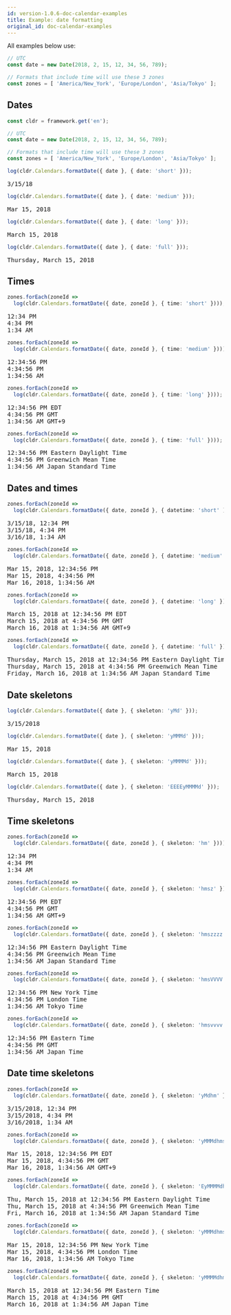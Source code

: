 ```yaml
---
id: version-1.0.6-doc-calendar-examples
title: Example: date formatting
original_id: doc-calendar-examples
---
```


All examples below use:

```typescript
// UTC
const date = new Date(2018, 2, 15, 12, 34, 56, 789);

// Formats that include time will use these 3 zones
const zones = [ 'America/New_York', 'Europe/London', 'Asia/Tokyo' ];
```

## Dates

```typescript
const cldr = framework.get('en');

// UTC
const date = new Date(2018, 2, 15, 12, 34, 56, 789);

// Formats that include time will use these 3 zones
const zones = [ 'America/New_York', 'Europe/London', 'Asia/Tokyo' ];
```

```typescript
log(cldr.Calendars.formatDate({ date }, { date: 'short' }));
```
<pre class="output">
3/15/18
</pre>

```typescript
log(cldr.Calendars.formatDate({ date }, { date: 'medium' }));
```
<pre class="output">
Mar 15, 2018
</pre>

```typescript
log(cldr.Calendars.formatDate({ date }, { date: 'long' }));
```
<pre class="output">
March 15, 2018
</pre>

```typescript
log(cldr.Calendars.formatDate({ date }, { date: 'full' }));
```
<pre class="output">
Thursday, March 15, 2018
</pre>

## Times


```typescript
zones.forEach(zoneId =>
  log(cldr.Calendars.formatDate({ date, zoneId }, { time: 'short' })));
```
<pre class="output">
12:34 PM
4:34 PM
1:34 AM
</pre>

```typescript
zones.forEach(zoneId =>
  log(cldr.Calendars.formatDate({ date, zoneId }, { time: 'medium' })));
```
<pre class="output">
12:34:56 PM
4:34:56 PM
1:34:56 AM
</pre>

```typescript
zones.forEach(zoneId =>
  log(cldr.Calendars.formatDate({ date, zoneId }, { time: 'long' })));
```
<pre class="output">
12:34:56 PM EDT
4:34:56 PM GMT
1:34:56 AM GMT+9
</pre>

```typescript
zones.forEach(zoneId =>
  log(cldr.Calendars.formatDate({ date, zoneId }, { time: 'full' })));
```
<pre class="output">
12:34:56 PM Eastern Daylight Time
4:34:56 PM Greenwich Mean Time
1:34:56 AM Japan Standard Time
</pre>

## Dates and times


```typescript
zones.forEach(zoneId =>
  log(cldr.Calendars.formatDate({ date, zoneId }, { datetime: 'short' )}));
```
<pre class="output">
3/15/18, 12:34 PM
3/15/18, 4:34 PM
3/16/18, 1:34 AM
</pre>

```typescript
zones.forEach(zoneId =>
  log(cldr.Calendars.formatDate({ date, zoneId }, { datetime: 'medium' })));
```
<pre class="output">
Mar 15, 2018, 12:34:56 PM
Mar 15, 2018, 4:34:56 PM
Mar 16, 2018, 1:34:56 AM
</pre>

```typescript
zones.forEach(zoneId =>
  log(cldr.Calendars.formatDate({ date, zoneId }, { datetime: 'long' })));
```
<pre class="output">
March 15, 2018 at 12:34:56 PM EDT
March 15, 2018 at 4:34:56 PM GMT
March 16, 2018 at 1:34:56 AM GMT+9
</pre>

```typescript
zones.forEach(zoneId =>
  log(cldr.Calendars.formatDate({ date, zoneId }, { datetime: 'full' })));
```
<pre class="output">
Thursday, March 15, 2018 at 12:34:56 PM Eastern Daylight Time
Thursday, March 15, 2018 at 4:34:56 PM Greenwich Mean Time
Friday, March 16, 2018 at 1:34:56 AM Japan Standard Time
</pre>

## Date skeletons


```typescript
log(cldr.Calendars.formatDate({ date }, { skeleton: 'yMd' }));
```
<pre class="output">
3/15/2018
</pre>

```typescript
log(cldr.Calendars.formatDate({ date }, { skeleton: 'yMMMd' }));
```
<pre class="output">
Mar 15, 2018
</pre>

```typescript
log(cldr.Calendars.formatDate({ date }, { skeleton: 'yMMMMd' }));
```
<pre class="output">
March 15, 2018
</pre>

```typescript
log(cldr.Calendars.formatDate({ date }, { skeleton: 'EEEEyMMMMd' }));
```
<pre class="output">
Thursday, March 15, 2018
</pre>

## Time skeletons


```typescript
zones.forEach(zoneId =>
  log(cldr.Calendars.formatDate({ date, zoneId }, { skeleton: 'hm' })));
```
<pre class="output">
12:34 PM
4:34 PM
1:34 AM
</pre>

```typescript
zones.forEach(zoneId =>
  log(cldr.Calendars.formatDate({ date, zoneId }, { skeleton: 'hmsz' })));
```
<pre class="output">
12:34:56 PM EDT
4:34:56 PM GMT
1:34:56 AM GMT+9
</pre>

```typescript
zones.forEach(zoneId =>
  log(cldr.Calendars.formatDate({ date, zoneId }, { skeleton: 'hmszzzz' })));
```
<pre class="output">
12:34:56 PM Eastern Daylight Time
4:34:56 PM Greenwich Mean Time
1:34:56 AM Japan Standard Time
</pre>

```typescript
zones.forEach(zoneId =>
  log(cldr.Calendars.formatDate({ date, zoneId }, { skeleton: 'hmsVVVV' })));
```
<pre class="output">
12:34:56 PM New York Time
4:34:56 PM London Time
1:34:56 AM Tokyo Time
</pre>

```typescript
zones.forEach(zoneId =>
  log(cldr.Calendars.formatDate({ date, zoneId }, { skeleton: 'hmsvvvv' })));
```
<pre class="output">
12:34:56 PM Eastern Time
4:34:56 PM GMT
1:34:56 AM Japan Time
</pre>

## Date time skeletons


```typescript
zones.forEach(zoneId =>
  log(cldr.Calendars.formatDate({ date, zoneId }, { skeleton: 'yMdhm' })));
```
<pre class="output">
3/15/2018, 12:34 PM
3/15/2018, 4:34 PM
3/16/2018, 1:34 AM
</pre>

```typescript
zones.forEach(zoneId =>
  log(cldr.Calendars.formatDate({ date, zoneId }, { skeleton: 'yMMMdhmsz' })));
```
<pre class="output">
Mar 15, 2018, 12:34:56 PM EDT
Mar 15, 2018, 4:34:56 PM GMT
Mar 16, 2018, 1:34:56 AM GMT+9
</pre>

```typescript
zones.forEach(zoneId =>
  log(cldr.Calendars.formatDate({ date, zoneId }, { skeleton: 'EyMMMMdhmszzzz' })));
```
<pre class="output">
Thu, March 15, 2018 at 12:34:56 PM Eastern Daylight Time
Thu, March 15, 2018 at 4:34:56 PM Greenwich Mean Time
Fri, March 16, 2018 at 1:34:56 AM Japan Standard Time
</pre>

```typescript
zones.forEach(zoneId =>
  log(cldr.Calendars.formatDate({ date, zoneId }, { skeleton: 'yMMMdhmsVVVV' })));
```
<pre class="output">
Mar 15, 2018, 12:34:56 PM New York Time
Mar 15, 2018, 4:34:56 PM London Time
Mar 16, 2018, 1:34:56 AM Tokyo Time
</pre>

```typescript
zones.forEach(zoneId =>
  log(cldr.Calendars.formatDate({ date, zoneId }, { skeleton: 'yMMMMdhmsvvvv' })));
```
<pre class="output">
March 15, 2018 at 12:34:56 PM Eastern Time
March 15, 2018 at 4:34:56 PM GMT
March 16, 2018 at 1:34:56 AM Japan Time
</pre>

